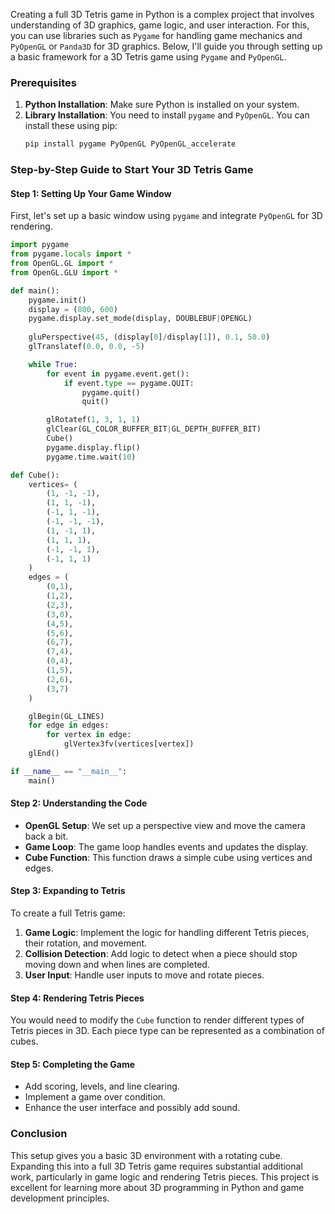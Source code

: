 Creating a full 3D Tetris game in Python is a complex project that involves understanding of 3D graphics, game logic, and user interaction. For this, you can use libraries such as `Pygame` for handling game mechanics and `PyOpenGL` or `Panda3D` for 3D graphics. Below, I'll guide you through setting up a basic framework for a 3D Tetris game using `Pygame` and `PyOpenGL`.

### Prerequisites
1. **Python Installation**: Make sure Python is installed on your system.
2. **Library Installation**: You need to install `pygame` and `PyOpenGL`. You can install these using pip:
   ```bash
   pip install pygame PyOpenGL PyOpenGL_accelerate
   ```

### Step-by-Step Guide to Start Your 3D Tetris Game

#### Step 1: Setting Up Your Game Window
First, let's set up a basic window using `pygame` and integrate `PyOpenGL` for 3D rendering.

```python
import pygame
from pygame.locals import *
from OpenGL.GL import *
from OpenGL.GLU import *

def main():
    pygame.init()
    display = (800, 600)
    pygame.display.set_mode(display, DOUBLEBUF|OPENGL)
    
    gluPerspective(45, (display[0]/display[1]), 0.1, 50.0)
    glTranslatef(0.0, 0.0, -5)

    while True:
        for event in pygame.event.get():
            if event.type == pygame.QUIT:
                pygame.quit()
                quit()

        glRotatef(1, 3, 1, 1)
        glClear(GL_COLOR_BUFFER_BIT|GL_DEPTH_BUFFER_BIT)
        Cube()
        pygame.display.flip()
        pygame.time.wait(10)

def Cube():
    vertices= (
        (1, -1, -1),
        (1, 1, -1),
        (-1, 1, -1),
        (-1, -1, -1),
        (1, -1, 1),
        (1, 1, 1),
        (-1, -1, 1),
        (-1, 1, 1)
    )
    edges = (
        (0,1),
        (1,2),
        (2,3),
        (3,0),
        (4,5),
        (5,6),
        (6,7),
        (7,4),
        (0,4),
        (1,5),
        (2,6),
        (3,7)
    )

    glBegin(GL_LINES)
    for edge in edges:
        for vertex in edge:
            glVertex3fv(vertices[vertex])
    glEnd()

if __name__ == "__main__":
    main()
```

#### Step 2: Understanding the Code
- **OpenGL Setup**: We set up a perspective view and move the camera back a bit.
- **Game Loop**: The game loop handles events and updates the display.
- **Cube Function**: This function draws a simple cube using vertices and edges.

#### Step 3: Expanding to Tetris
To create a full Tetris game:
1. **Game Logic**: Implement the logic for handling different Tetris pieces, their rotation, and movement.
2. **Collision Detection**: Add logic to detect when a piece should stop moving down and when lines are completed.
3. **User Input**: Handle user inputs to move and rotate pieces.

#### Step 4: Rendering Tetris Pieces
You would need to modify the `Cube` function to render different types of Tetris pieces in 3D. Each piece type can be represented as a combination of cubes.

#### Step 5: Completing the Game
- Add scoring, levels, and line clearing.
- Implement a game over condition.
- Enhance the user interface and possibly add sound.

### Conclusion
This setup gives you a basic 3D environment with a rotating cube. Expanding this into a full 3D Tetris game requires substantial additional work, particularly in game logic and rendering Tetris pieces. This project is excellent for learning more about 3D programming in Python and game development principles.
